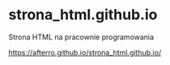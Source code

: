 # strona_html.github.io
Strona HTML na pracownie programowania

https://afterro.github.io/strona_html.github.io/
